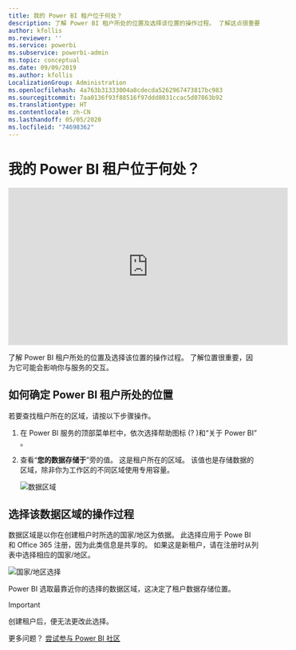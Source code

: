 ```yaml
---
title: 我的 Power BI 租户位于何处？
description: 了解 Power BI 租户所处的位置及选择该位置的操作过程。 了解这点很重要，因为这会影响到你与该服务的交互。
author: kfollis
ms.reviewer: ''
ms.service: powerbi
ms.subservice: powerbi-admin
ms.topic: conceptual
ms.date: 09/09/2019
ms.author: kfollis
LocalizationGroup: Administration
ms.openlocfilehash: 4a763b31333004a8cdecda5262967473817bc983
ms.sourcegitcommit: 7aa0136f93f88516f97ddd8031ccac5d07863b92
ms.translationtype: HT
ms.contentlocale: zh-CN
ms.lasthandoff: 05/05/2020
ms.locfileid: "74698362"
---
```

# <a name="where-is-my-power-bi-tenant-located"></a>我的 Power BI 租户位于何处？

<iframe width="560" height="315" src="https://www.youtube.com/embed/0fOxaHJPvdM?showinfo=0" frameborder="0" allowfullscreen></iframe>

了解 Power BI 租户所处的位置及选择该位置的操作过程。 了解位置很重要，因为它可能会影响你与服务的交互。

## <a name="how-to-determine-where-your-power-bi-tenant-is-located"></a>如何确定 Power BI 租户所处的位置

若要查找租户所在的区域，请按以下步骤操作。

1. 在 Power BI 服务的顶部菜单栏中，依次选择帮助图标 (?  )和“关于 Power BI”  。

1. 查看“**您的数据存储于**”旁的值。 这是租户所在的区域。 该值也是存储数据的区域，除非你为工作区的不同区域使用专用容量。

    ![数据区域](media/service-admin-where-is-my-tenant-located/power-bi-data-region.png)

## <a name="how-the-data-region-is-selected"></a>选择该数据区域的操作过程

数据区域是以你在创建租户时所选的国家/地区为依据。 此选择应用于 Powe BI 和 Office 365 注册，因为此类信息是共享的。 如果这是新租户，请在注册时从列表中选择相应的国家/地区。

![国家/地区选择](media/service-admin-where-is-my-tenant-located/sign-up-country-selection.png)

Power BI 选取最靠近你的选择的数据区域，这决定了租户数据存储位置。

> [!IMPORTANT]
> 创建租户后，便无法更改此选择。

更多问题？ [尝试参与 Power BI 社区](https://community.powerbi.com/)

